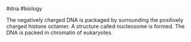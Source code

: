 #dna #biology 

The negatively charged DNA is packaged by surrounding
the positively charged histone octamer. A structure
called nucleosome is formed. The DNA is packed
in chromatin of eukaryotes. 